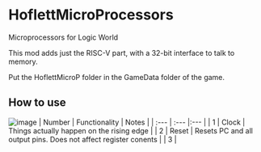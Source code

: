# HoflettMicroProcessors
Microprocessors for Logic World

This mod adds just the RISC-V part, with a 32-bit interface to talk to memory.

Put the HoflettMicroP folder in the GameData folder of the game.

## How to use
![image](https://github.com/ImMihai689/HoflettMicroProcessors/assets/75139772/948a17c8-8249-4a18-a3e8-23b83b419de8)
|    Number    |  Functionality |     Notes     |
| :---         |     :---       |:---           |
| 1            | Clock          | Things actually happen on the rising edge            |
| 2     | Reset       | Resets PC and all output pins. Does not affect register conents      |
| 3     | 

